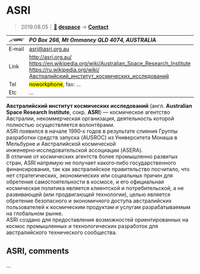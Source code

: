 # ASRI
> 2019.08.05 ┊ **[🚀](../index/index.md) [despace](index.md)** → **[Contact](contact.md)**

|[![](f/contact/a/asri_logo1_thumb.jpg)](f/contact/a/asri_logo1.png)|*PO Box 266, Mt Ommaney QLD 4074, AUSTRALIA*|
|:--|:--|
|E‑mail| <asri@asri.org.au> |
|Link| <http://asri.org.au/><br> <https://en.wikipedia.org/wiki/Australian_Space_Research_Institute><br> <https://ru.wikipedia.org/wiki/Австралийский_институт_космических_исследований> |
|Tel| <mark>noworkphone</mark>, fax: … |
|Etc| … |

**Австралийский институт космических исследований** (англ. **Australian Space Research Institute**, сокр. **ASRI**) — космическое агентство Австралии, некоммерческая организация, деятельность которой полностью осуществляется волонтёрами.  
ASRI появился в начале 1990‑х годов в результате слияния Группы разработки средств запуска (AUSROC) из Университета Монаша в Мельбурне и Австралийской космической инженерно‑исследовательской ассоциации (ASERA).  
В отличие от космических агентств более промышленно развитых стран, ASRI напрямую не получает какого‑либо государственного финансирования, так как австралийское правительство посчитало, что нет стратегических, экономических или социальных причин для обретения самостоятельности в космосе, и его официальная космическая политика является клиентской и потребительской, а не развивающей (или продвигающей технологии), целью является обретение безопасного и экономичного доступа австралийских пользователей к космическим продуктам и услугам разрабатываемым на глобальном рынке.  
ASRI создано для предоставления возможностей ориентированных на космос промышленных и технологических разработок для австралийского технического сообщества.


<p style="page-break-after:always"> </p>

## ASRI, comments

…
